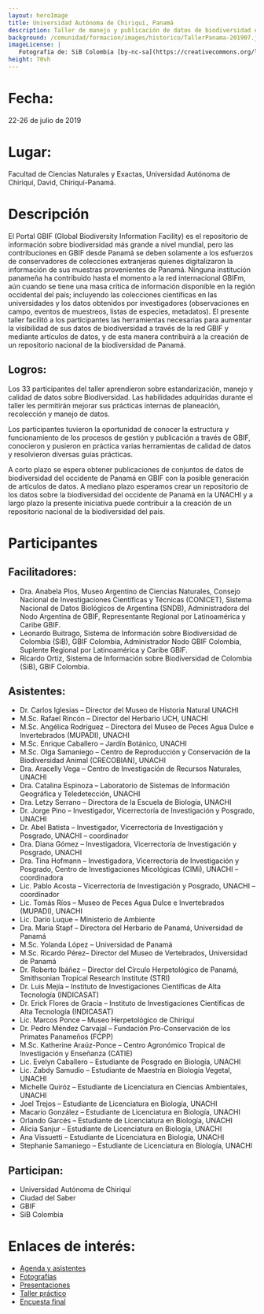 ```yaml
---
layout: heroImage
title: Universidad Autónoma de Chiriquí, Panamá
description: Taller de manejo y publicación de datos de biodiversidad en GBIF
background: /comunidad/formacion/images/historico/TallerPanama-201907.jpeg
imageLicense: |
   Fotografía de: SiB Colombia [by-nc-sa](https://creativecommons.org/licenses/by-nc-sa/3.0/) 
height: 70vh
---
```


# Fecha:
22-26 de julio de 2019

# Lugar:
Facultad de Ciencias Naturales y Exactas, Universidad Autónoma de Chiriquí, David, Chiriquí-Panamá.

# Descripción

El Portal GBIF (Global Biodiversity Information Facility) es el repositorio de información sobre biodiversidad más grande a nivel mundial, pero las contribuciones en GBIF desde Panamá se deben solamente a los esfuerzos de conservadores de colecciones extranjeras quienes digitalizaron la información de sus muestras provenientes de Panamá. Ninguna institución panameña ha contribuido hasta el momento a la red internacional GBIFm, aún cuando se tiene una masa crítica de información disponible en la región occidental del país; incluyendo las colecciones científicas en las universidades y los datos obtenidos por investigadores (observaciones en campo, eventos de muestreos, listas de especies, metadatos). El presente taller facilitó a los participantes las herramientas necesarias para aumentar la visibilidad de sus datos de biodiversidad a través de la red GBIF y mediante artículos de datos, y de esta manera contribuirá a la creación de un repositorio nacional de la biodiversidad de Panamá.

## Logros:

Los 33 participantes del taller aprendieron sobre estandarización, manejo y calidad de datos sobre Biodiversidad. Las habilidades adquiridas durante el taller les permitirán mejorar sus prácticas internas de planeación, recolección y manejo de datos.

Los participantes tuvieron la oportunidad de conocer la estructura y funcionamiento de los procesos de gestión y publicación a través de GBIF, conocieron y pusieron en práctica varias herramientas de calidad de datos y resolvieron diversas guías prácticas.

A corto plazo se espera obtener publicaciones de conjuntos de datos de biodiversidad del occidente de Panamá en GBIF con la posible generación de artículos de datos. A mediano plazo esperamos crear un repositorio de los datos sobre la biodiversidad del occidente de Panamá en la UNACHI y a largo plazo la presente iniciativa puede contribuir a la creación de un repositorio nacional de la biodiversidad del país.

# Participantes

## Facilitadores:

- Dra. Anabela Plos, Museo Argentino de Ciencias Naturales, Consejo Nacional de Investigaciones Científicas y Técnicas (CONICET), Sistema Nacional de Datos Biológicos de Argentina (SNDB), Administradora del Nodo Argentina de GBIF, Representante Regional por Latinoamérica y Caribe GBIF.
- Leonardo Buitrago, Sistema de Información sobre Biodiversidad de Colombia (SiB), GBIF Colombia, Administrador Nodo GBIF Colombia, Suplente Regional por Latinoamérica y Caribe GBIF.
- Ricardo Ortiz, Sistema de Información sobre Biodiversidad de Colombia (SiB), GBIF Colombia.

## Asistentes:

- Dr. Carlos Iglesias – Director del Museo de Historia Natural UNACHI
- M.Sc. Rafael Rincón – Director del Herbario UCH, UNACHI
- M.Sc. Angélica Rodríguez – Directora del Museo de Peces Agua Dulce e Invertebrados (MUPADI), UNACHI
- M.Sc. Enrique Caballero – Jardín Botánico, UNACHI
- M.Sc. Olga Samaniego – Centro de Reproducción y Conservación de la Biodiversidad Animal (CRECOBIAN), UNACHI
- Dra. Aracelly Vega – Centro de Investigación de Recursos Naturales, UNACHI
- Dra. Catalina Espinoza – Laboratorio de Sistemas de Información Geográfica y Teledetección, UNACHI
- Dra. Letzy Serrano – Directora de la Escuela de Biología, UNACHI
- Dr. Jorge Pino – Investigador, Vicerrectoría de Investigación y Posgrado, UNACHI
- Dr. Abel Batista – Investigador, Vicerrectoría de Investigación y Posgrado, UNACHI – coordinador
- Dra. Diana Gómez – Investigadora, Vicerrectoría de Investigación y Posgrado, UNACHI
- Dra. Tina Hofmann – Investigadora, Vicerrectoría de Investigación y Posgrado, Centro de Investigaciones Micológicas (CIMi), UNACHI – coordinadora
- Lic. Pablo Acosta – Vicerrectoría de Investigación y Posgrado, UNACHI – coordinador
- Lic. Tomás Ríos – Museo de Peces Agua Dulce e Invertebrados (MUPADI), UNACHI
- Lic. Darío Luque – Ministerio de Ambiente
- Dra. Maria Stapf – Directora del Herbario de Panamá, Universidad de Panamá
- M.Sc. Yolanda López – Universidad de Panamá
- M.Sc. Ricardo Pérez– Director del Museo de Vertebrados, Universidad de Panamá
- Dr. Roberto Ibáñez – Director del Círculo Herpetológico de Panamá, Smithsonian Tropical Research Institute (STRI)
- Dr. Luis Mejía – Instituto de Investigaciones Científicas de Alta Tecnología (INDICASAT)
- Dr. Erick Flores de Gracia – Instituto de Investigaciones Científicas de Alta Tecnología (INDICASAT)
- Lic. Marcos Ponce – Museo Herpetológico de Chiriquí
- Dr. Pedro Méndez Carvajal – Fundación Pro-Conservación de los Primates Panameños (FCPP)
- M.Sc. Katherine Araúz-Ponce – Centro Agronómico Tropical de Investigación y Enseñanza (CATIE)
- Lic. Evelyn Caballero – Estudiante de Posgrado en Biología, UNACHI
- Lic. Zabdy Samudio – Estudiante de Maestría en Biología Vegetal, UNACHI
- Michelle Quiróz – Estudiante de Licenciatura en Ciencias Ambientales, UNACHI
- Joel Trejos – Estudiante de Licenciatura en Biología, UNACHI
- Macario González – Estudiante de Licenciatura en Biología, UNACHI
- Orlando Garcés – Estudiante de Licenciatura en Biología, UNACHI
- Alicia Sanjur – Estudiante de Licenciatura en Biología, UNACHI
- Ana Vissuetti – Estudiante de Licenciatura en Biología, UNACHI
- Stephanie Samaniego – Estudiante de Licenciatura en Biología, UNACHI

## Participan:

- Universidad Autónoma de Chiriquí
- Ciudad del Saber
- GBIF
- SiB Colombia

# Enlaces de interés:

- [Agenda y asistentes](https://drive.google.com/drive/folders/1mcr3mJsJUemnmxR8whVV6fp4M_0BPHV2?usp=sharing)
- [Fotografías](https://drive.google.com/drive/folders/1kQxoUhxoKBBGPOX6yoLnmwvbsonvtLTO?usp=sharing)
- [Presentaciones](https://drive.google.com/drive/folders/1IqRGTnTzC1diOEDwMOb4c15k6sANsEhA?usp=sharing)
- [Taller práctico](https://drive.google.com/drive/folders/1hOFU7ufChhEYKmWwHPUQlfPmtSn8maNl?usp=sharing)
- [Encuesta final](https://drive.google.com/file/d/1GZbFJXUhW-GGfEhq5gl_-vqauVM8OnEZ/view?usp=sharing)
